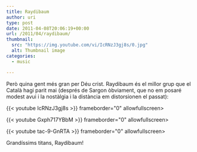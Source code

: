 ```yaml
---
title: Raydibaum
author: uri
type: post
date: 2011-04-08T20:06:19+00:00
url: /2011/04/raydibaum/
thumbnail:
  src: "https://img.youtube.com/vi/IcRNzJ3gj8s/0.jpg"
  alt: Thumbnail image
categories:
  - music

---
```

Però quina gent més gran per Déu crist. Raydibaum és el millor grup que el Català hagi parit mai (després de Sargon òbviament, que no em posaré modest avui i la nostàlgia i la distància em distorsionen el passat):

{{< youtube IcRNzJ3gj8s >}} frameborder="0" allowfullscreen></iframe>

{{< youtube Gxph717YBbM >}} frameborder="0" allowfullscreen></iframe>

{{< youtube tac-9-GnRTA >}} frameborder="0" allowfullscreen></iframe>

Grandíssims titans, Raydibaum!